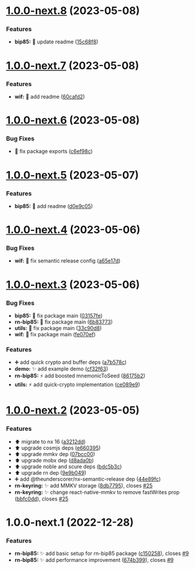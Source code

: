 # [1.0.0-next.8](https://github.com/nabla-studio/nablajs/compare/rn-bip85-v1.0.0-next.7...rn-bip85-v1.0.0-next.8) (2023-05-08)


### Features

* **bip85:** :memo: update readme ([15c68f8](https://github.com/nabla-studio/nablajs/commit/15c68f8fd54ee8aabc86a1c1cd1bf7423e58115e))

# [1.0.0-next.7](https://github.com/nabla-studio/nablajs/compare/rn-bip85-v1.0.0-next.6...rn-bip85-v1.0.0-next.7) (2023-05-08)


### Features

* **wif:** :memo: add readme ([60cafd2](https://github.com/nabla-studio/nablajs/commit/60cafd2e294213d8cf6b2a6f49bb7641a89e036a))

# [1.0.0-next.6](https://github.com/nabla-studio/nablajs/compare/rn-bip85-v1.0.0-next.5...rn-bip85-v1.0.0-next.6) (2023-05-08)


### Bug Fixes

* :wrench: fix package exports ([c6ef98c](https://github.com/nabla-studio/nablajs/commit/c6ef98ca22e3ff87cce4a15a63b4c7f21574afb5))

# [1.0.0-next.5](https://github.com/nabla-studio/nablajs/compare/rn-bip85-v1.0.0-next.4...rn-bip85-v1.0.0-next.5) (2023-05-07)


### Features

* **bip85:** :memo: add readme ([d0e9c05](https://github.com/nabla-studio/nablajs/commit/d0e9c05082e37b3539171f5df6f9d2c4f39d1a88))

# [1.0.0-next.4](https://github.com/nabla-studio/nablajs/compare/rn-bip85-v1.0.0-next.3...rn-bip85-v1.0.0-next.4) (2023-05-06)


### Bug Fixes

* **wif:** :wrench: fix semantic release config ([a65e17d](https://github.com/nabla-studio/nablajs/commit/a65e17da83f7a9b750c824ce354aa75314d5e719))

# [1.0.0-next.3](https://github.com/nabla-studio/nablajs/compare/rn-bip85-v1.0.0-next.2...rn-bip85-v1.0.0-next.3) (2023-05-06)


### Bug Fixes

* **bip85:** :bug: fix package main ([03157fe](https://github.com/nabla-studio/nablajs/commit/03157fe6a1f5c6901c5845d161206fb3459e29fb))
* **rn-bip85:** :bug: fix package main ([6b83773](https://github.com/nabla-studio/nablajs/commit/6b83773b81c0ca60413924e44347e559a6026f6f))
* **utils:** :bug: fix package main ([33c90d8](https://github.com/nabla-studio/nablajs/commit/33c90d8d0f443f4c84d173c3af4d450cfcc0b6ba))
* **wif:** :bug: fix package main ([fe070ef](https://github.com/nabla-studio/nablajs/commit/fe070ef92825a03f34d6dcc63cb4b172aab46164))


### Features

* :heavy_plus_sign: add quick crypto and buffer deps ([a7b578c](https://github.com/nabla-studio/nablajs/commit/a7b578ca5b364596cae04f716ff83b3040cdfb9d))
* **demo:** :sparkles: add example demo ([cf32f63](https://github.com/nabla-studio/nablajs/commit/cf32f63289df2315ad95b2b0c4ba90e7658ef26b))
* **rn-bip85:** :zap: add boosted mnemonicToSeed ([86175b2](https://github.com/nabla-studio/nablajs/commit/86175b224f206970e6682ab42ba3b6b019ba2b31))
* **utils:** :zap: add quick-crypto implementation ([ce089e9](https://github.com/nabla-studio/nablajs/commit/ce089e9f647ab8b17aa84dc95eef3f095762a637))

# [1.0.0-next.2](https://github.com/nabla-studio/nablajs/compare/rn-bip85-v1.0.0-next.1...rn-bip85-v1.0.0-next.2) (2023-05-05)


### Features

* :arrow_up: migrate to nx 16 ([a3212dd](https://github.com/nabla-studio/nablajs/commit/a3212ddbe7d1a785fb8effe68ce86d7144615dc9))
* :arrow_up: upgrade cosmjs deps ([e660395](https://github.com/nabla-studio/nablajs/commit/e660395218170d6d3b9605f6cc2c6e9b0dc57a84))
* :arrow_up: upgrade mmkv dep ([07bcc00](https://github.com/nabla-studio/nablajs/commit/07bcc001e231e43935da612e5c24bd680f32de54))
* :arrow_up: upgrade mobx dep ([d8ada0b](https://github.com/nabla-studio/nablajs/commit/d8ada0b5db22841315e93b97de358087c90d9dbd))
* :arrow_up: upgrade noble and scure deps ([bdc5b3c](https://github.com/nabla-studio/nablajs/commit/bdc5b3c038e7a463b92f8f57506025d017f84f2b))
* :arrow_up: upgrade rn dep ([9e9b049](https://github.com/nabla-studio/nablajs/commit/9e9b04924f2cf726fefdd861a93f8497ac7a9705))
* :heavy_plus_sign: add @theunderscorer/nx-semantic-release dep ([44e89fc](https://github.com/nabla-studio/nablajs/commit/44e89fc78d71b5df5ae657f37d91f6ba6257e123))
* **rn-keyring:** :sparkles: add MMKV storage ([8db7795](https://github.com/nabla-studio/nablajs/commit/8db7795c789d25291fc331b64f6e78be852df861)), closes [#25](https://github.com/nabla-studio/nablajs/issues/25)
* **rn-keyring:** :sparkles: change react-native-mmkv to remove fastWrites prop ([bbfc0dd](https://github.com/nabla-studio/nablajs/commit/bbfc0dd75dde753af3aee323d87e67d906bf60ba)), closes [#25](https://github.com/nabla-studio/nablajs/issues/25)

# 1.0.0-next.1 (2022-12-28)


### Features

* **rn-bip85:** :sparkles: add basic setup for rn-bip85 package ([c150258](https://github.com/nabla-studio/nablajs/commit/c150258d45e81765d81ae43bf0ec0199f9b1ec8a)), closes [#9](https://github.com/nabla-studio/nablajs/issues/9)
* **rn-bip85:** :sparkles: add performance improvement ([674b399](https://github.com/nabla-studio/nablajs/commit/674b399b290b1e52ae66730ed3568027f24a912c)), closes [#9](https://github.com/nabla-studio/nablajs/issues/9)
